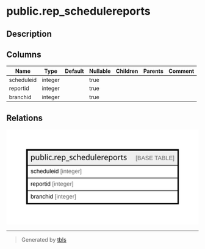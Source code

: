 # public.rep_schedulereports

## Description

## Columns

| Name | Type | Default | Nullable | Children | Parents | Comment |
| ---- | ---- | ------- | -------- | -------- | ------- | ------- |
| scheduleid | integer |  | true |  |  |  |
| reportid | integer |  | true |  |  |  |
| branchid | integer |  | true |  |  |  |

## Relations

![er](public.rep_schedulereports.svg)

---

> Generated by [tbls](https://github.com/k1LoW/tbls)
